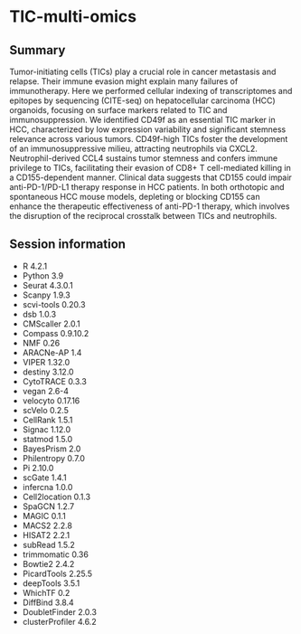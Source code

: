 # TIC-multi-omics
## Summary
Tumor-initiating cells (TICs) play a crucial role in cancer metastasis and relapse. Their immune evasion might explain many failures of immunotherapy. Here we performed cellular indexing of transcriptomes and epitopes by sequencing (CITE-seq) on hepatocellular carcinoma (HCC) organoids, focusing on surface markers related to TIC and immunosuppression. We identified CD49f as an essential TIC marker in HCC, characterized by low expression variability and significant stemness relevance across various tumors. CD49f-high TICs foster the development of an immunosuppressive milieu, attracting neutrophils via CXCL2. Neutrophil-derived CCL4 sustains tumor stemness and confers immune privilege to TICs, facilitating their evasion of CD8+ T cell-mediated killing in a CD155-dependent manner. Clinical data suggests that CD155 could impair anti-PD-1/PD-L1 therapy response in HCC patients. In both orthotopic and spontaneous HCC mouse models, depleting or blocking CD155 can enhance the therapeutic effectiveness of anti-PD-1 therapy, which involves the disruption of the reciprocal crosstalk between TICs and neutrophils. 

## Session information
* R 4.2.1 
* Python 3.9
* Seurat 4.3.0.1
* Scanpy 1.9.3
* scvi-tools 0.20.3
* dsb 1.0.3
* CMScaller 2.0.1
* Compass 0.9.10.2
* NMF 0.26
* ARACNe-AP 1.4
* VIPER 1.32.0
* destiny 3.12.0
* CytoTRACE 0.3.3
* vegan 2.6-4
* velocyto 0.17.16
* scVelo 0.2.5
* CellRank 1.5.1
* Signac 1.12.0
* statmod 1.5.0
* BayesPrism 2.0
* Philentropy 0.7.0
* Pi 2.10.0
* scGate 1.4.1
* infercna 1.0.0
* Cell2location 0.1.3
* SpaGCN 1.2.7
* MAGIC 0.1.1
* MACS2 2.2.8
* HISAT2 2.2.1
* subRead 1.5.2
* trimmomatic 0.36
* Bowtie2 2.4.2
* PicardTools 2.25.5
* deepTools 3.5.1
* WhichTF 0.2
* DiffBind 3.8.4
* DoubletFinder 2.0.3
* clusterProfiler 4.6.2


